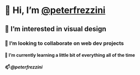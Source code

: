 # 👋 Hi, I’m [@peterfrezzini](http://peterfrezzini.com)
## 👀 I’m interested in visual design
### 🤝 I’m looking to collaborate on web dev projects
#### 🌱 I’m currently learning a little bit of everything all of the time
##### 📫 @peterfrezzini

<!---
peterfrezzini/peterfrezzini is a ✨ special ✨ repository because its `README.md` (this file) appears on your GitHub profile.
You can click the Preview link to take a look at your changes.
--->
